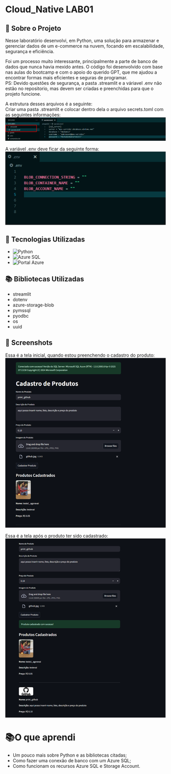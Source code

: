 
# Cloud_Native LAB01

## 📎 Sobre o Projeto
Nesse laboratório desenvolvi, em Python, uma solução para armazenar e gerenciar dados de um e-commerce na nuvem, focando em escalabilidade, segurança e eficiência.

Foi um processo muito interessante, principalmente a parte de banco de dados que nunca havia mexido antes.
O código foi desenvolvido com base nas aulas do bootcamp e com o apoio do querido GPT, que me ajudou a encontrar formas mais eficientes e seguras de programar. <br>
PS: Devido questões de segurança, a pasta .streamlit e a váriavel .env não estão no repositorio, mas devem ser criadas e preenchidas para que o projeto funcione.

A estrutura desses arquivos é a seguinte: <br>
Criar uma pasta .streamlit e colocar dentro dela o arquivo secrets.toml com as seguintes informações:
![estrutura do streamlit](prints/estrutura_streamlit.png) <br>

A variável .env deve ficar da seguinte forma:<br>
![variável .env](prints/variavel_env.png)

## 🚀 Tecnologias Utilizadas

- ![Python](https://img.shields.io/badge/Python-3776AB?style=for-the-badge&logo=python&logoColor=white)
- ![Azure SQL](https://img.shields.io/badge/Azure%20SQL-0078D4?style=for-the-badge&logo=microsoftazure&logoColor=white)
- ![Portal Azure](https://img.shields.io/badge/Azure%20Portal-0078D4?style=for-the-badge&logo=microsoftazure&logoColor=white)

## 📚 Bibliotecas Utilizadas
- streamlit
- dotenv
- azure-storage-blob
- pymssql
- pyodbc
- os
- uuid


## 📸 Screenshots
Essa é a tela inicial, quando estou preenchendo o cadastro do produto:
![Preenchendo tela de cadastro](prints/cadastro_parte1.png)


Essa é a tela após o produto ter sido cadastrado:
![Preenchendo tela de cadastro](prints/cadastro_parte2.png)
# 📚O que aprendi

- Um pouco mais sobre Python e as bibliotecas citadas;
- Como fazer uma conexão de banco com um Azure SQL;
- Como funcionam os recursos Azure SQL e Storage Account.


